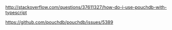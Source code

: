 http://stackoverflow.com/questions/37611327/how-do-i-use-pouchdb-with-typescript

https://github.com/pouchdb/pouchdb/issues/5389